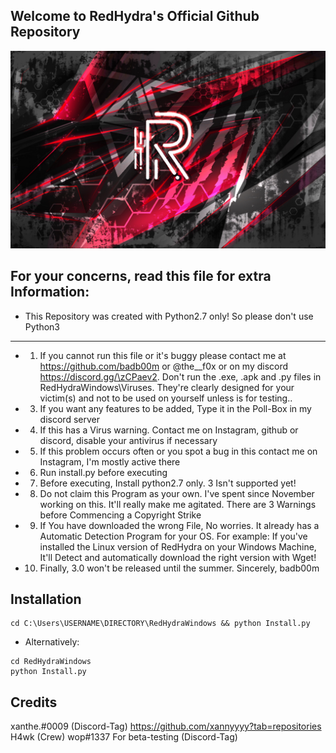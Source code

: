 ## Welcome to RedHydra's Official Github Repository

![redhydra](others/RedHydra2.0.png)

## For your concerns, read this file for extra Information:
* This Repository was created with Python2.7 only! So please don't use Python3
--------------------------------------------------------------------------------------------
* 1. If you cannot run this file or it's buggy please contact me at https://github.com/badb00m or @the__f0x or on my discord https://discord.gg/\zCPaev2. Don't run the .exe, .apk and .py files in RedHydraWindows\Viruses. They're clearly designed for your victim(s) and not to be used on yourself unless is for testing..
* 3. If you want any features to be added, Type it in the Poll-Box in my discord server
* 4. If this has a Virus warning. Contact me on Instagram, github or discord, disable your antivirus if necessary
* 5. If this problem occurs often or you spot a bug in this contact me on Instagram, I'm mostly active there
* 6. Run install.py before executing
* 7. Before executing, Install python2.7 only. 3 Isn't supported yet!
* 8. Do not claim this Program as your own. I've spent since November working on this. It'll really make me agitated. There are 3 Warnings before Commencing a Copyright Strike
* 9. If You have downloaded the wrong File, No worries. It already has a Automatic Detection Program for your OS. For example: If you've installed the Linux version of RedHydra on your Windows Machine, It'll Detect and automatically download the right version with Wget!
* 10. Finally, 3.0 won't be released until the summer.
Sincerely, badb00m

## Installation
```
cd C:\Users\USERNAME\DIRECTORY\RedHydraWindows && python Install.py
```
* Alternatively:
```cd DIRECTORY
cd RedHydraWindows
python Install.py
```
## Credits
xanthe.#0009 (Discord-Tag)
https://github.com/xannyyyy?tab=repositories
H4wk (Crew)
wop#1337 For beta-testing (Discord-Tag)
